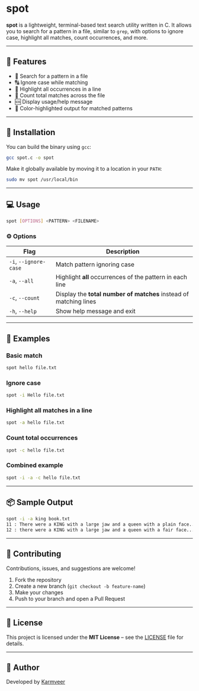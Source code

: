 # spot

**spot** is a lightweight, terminal-based text search utility written in C. It allows you to search for a pattern in a file, similar to `grep`, with options to ignore case, highlight all matches, count occurrences, and more.

---

## 🔧 Features

- 📌 Search for a pattern in a file
- 🔠 Ignore case while matching
- 🎯 Highlight all occurrences in a line
- 🧮 Count total matches across the file
- 🆘 Display usage/help message
- 🌈 Color-highlighted output for matched patterns

---

## 🚀 Installation

You can build the binary using `gcc`:

```bash
gcc spot.c -o spot
```

Make it globally available by moving it to a location in your `PATH`:

```bash
sudo mv spot /usr/local/bin
```

---

## 💻 Usage

```bash
spot [OPTIONS] <PATTERN> <FILENAME>
```

### ⚙️ Options

| Flag                  | Description                                                             |
|-----------------------|-------------------------------------------------------------------------|
| `-i`, `--ignore-case` | Match pattern ignoring case                                             |
| `-a`, `--all`         | Highlight **all** occurrences of the pattern in each line               |
| `-c`, `--count`       | Display the **total number of matches** instead of matching lines       |
| `-h`, `--help`        | Show help message and exit                                              |

---

## 📂 Examples

### Basic match

```bash
spot hello file.txt
```

### Ignore case

```bash
spot -i Hello file.txt
```

### Highlight all matches in a line

```bash
spot -a hello file.txt
```

### Count total occurrences

```bash
spot -c hello file.txt
```

### Combined example

```bash
spot -i -a -c hello file.txt
```

---

## 📦 Sample Output

```bash
spot -i -a king book.txt
11 : There were a KING with a large jaw and a queen with a plain face...
12 : there were a KING with a large jaw and a queen with a fair face...
```

---

## 🤝 Contributing

Contributions, issues, and suggestions are welcome!

1. Fork the repository
2. Create a new branch (`git checkout -b feature-name`)
3. Make your changes
4. Push to your branch and open a Pull Request

---

## 📜 License

This project is licensed under the **MIT License** – see the [LICENSE](LICENSE) file for details.

---

## 👤 Author

Developed by [Karmveer](https://github.com/saber-88)
